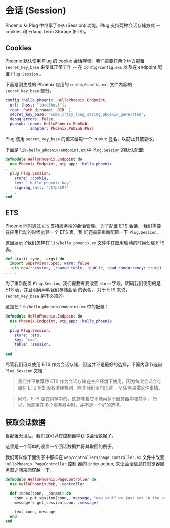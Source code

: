 # 会话 (Session)

Phoenix 从 Plug 中继承了`会话` (Session) 功能。Plug 支持两种会话存储方式 -- cookies 和 Erlang Term Storage (ETS)。

## Cookies

Phoenix 默认使用 Plug 的 cookie 会话存储。我们需要在两个地方配置 `secret_key_base` 来使其正常工作 -- 在
`config/config.exs` 以及在 endpoint 配置 `Plug.Session` 。

下面是刚生成的 Phoenix 应用的 `config/config.exs` 文件内容的 `secret_key_base` 部分。

```elixir
config :hello_phoenix, HelloPhoenix.Endpoint,
  url: [host: "localhost"],
  root: Path.dirname(__DIR__),
  secret_key_base: "some_crazy_long_string_phoenix_generated",
  debug_errors: false,
  pubsub: [name: HelloPhoenix.PubSub,
           adapter: Phoenix.PubSub.PG2]
```

Plug 使用 `secret_key_base` 的值来给每一个 cookie 签名，以防止其被篡改。

下面是 `lib/hello_phoenix/endpoint.ex` 中 `Plug.Session` 的默认配置:

```elixir
defmodule HelloPhoenix.Endpoint do
  use Phoenix.Endpoint, otp_app: :hello_phoenix
. . .
  plug Plug.Session,
    store: :cookie,
    key: "_hello_phoenix_key",
    signing_salt: "Jk7pxAMf"
. . .
end
```

## ETS

Phoenix 同时通过 `ETS` 支持服务端的会话管理。 为了配置 ETS 会话， 我们需要在应用启动的时候创建一个 ETS 表。我
们还需要重新配置一下  `Plug.Session`。

这里展示了我们怎样在 `lib/hello_phoenix.ex` 文件中在应用启动的时候创建 ETS 表。

```elixir
def start(_type, _args) do
  import Supervisor.Spec, warn: false
  :ets.new(:session, [:named_table, :public, read_concurrency: true])
. . .
```

为了重新配置 `Plug.Session`, 我们需要需要改变 `store` 字段，明确我们使用的是 ETS 表，并且明确声明我们存储会话
的表名。 对于 ETS 来说， `secret_key_base` 是不必须的。

这是在 `lib/hello_phoenix/endpoint.ex` 中的配置：

```elixir
defmodule HelloPhoenix.Endpoint do
  use Phoenix.Endpoint, otp_app: :hello_phoenix
  . . .
  plug Plug.Session,
    store: :ets,
    key: "sid",
    table: :session,
  . . .
end
```

尽管我们可以使用 ETS 作为会话存储，但这并不是最好的选择，下面内容节选自 `Plug.Session` 文档：

> 我们并不推荐将 ETS 作为会话存储在生产环境下使用，因为每次会话会存储在 ETS 但却没有清理机制，除非我们专门创建
> 一个任务来做这件事情。

> 同时，ETS 是在内存中的，这意味着它不能再多个服务器中被共享， 所以，当部署在多个服务器中时，并不是一个好的选择。

## 获取会话数据

当配置无误后，我们就可以在控制器中获取会话数据了。

这里是一个简单的设置一个回话数据并将其取回的例子。

我们可以像下面例子中那样在 `web/controllers/page_controller.ex` 文件中改变 `HelloPhoenix.PageController` 控制
器的 `index` action, 来让会话信息在浏览器服务器之间来回穿越一下。

```elixir
defmodule HelloPhoenix.PageController do
  use HelloPhoenix.Web, :controller

  def index(conn, _params) do
    conn = put_session(conn, :message, "new stuff we just set in the session")
    message = get_session(conn, :message)

    text conn, message
  end
end
```
